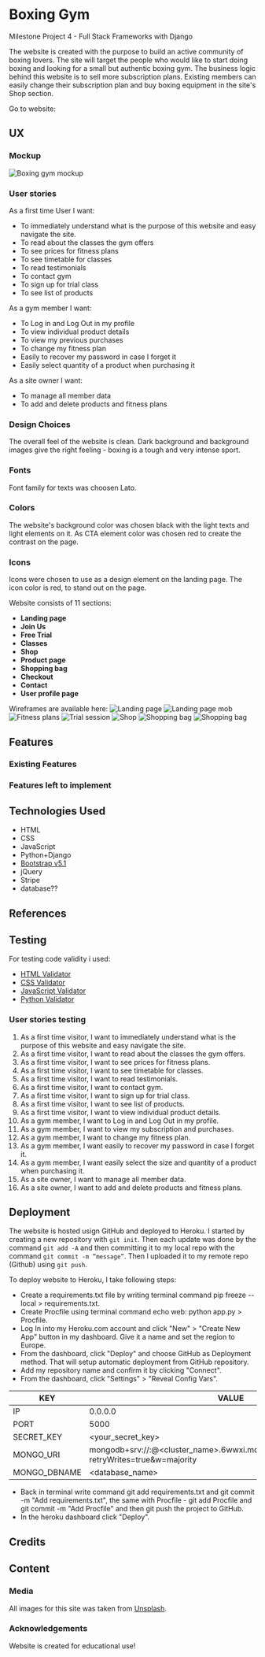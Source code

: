 # Boxing Gym

Milestone Project 4 - Full Stack Frameworks with Django

The website is created with the purpose to build an active community of boxing lovers.
The site will target the people who would like to start doing boxing and looking for a small but authentic boxing gym.
The business logic behind this website is to sell more subscription plans.
Existing members can easily change their subscription plan and buy boxing equipment in the site's Shop section. 

Go to website: 

## UX

### Mockup
![Boxing gym mockup]()

### User stories

As a first time User I want:
-   To immediately understand what is the purpose of this website and easy navigate the site.
-	To read about the classes the gym offers
-	To see prices for fitness plans
-	To see timetable for classes
-	To read testimonials
-	To contact gym
-	To sign up for trial class
-	To see list of products

As a gym member I want:
-	To Log in and Log Out in my profile
-   To view individual product details
-	To view my previous purchases
-	To change my fitness plan
-	Easily to recover my password in case I forget it
-	Easily select quantity of a product when purchasing it

As a site owner I want:
-	To manage all member data
-	To add and delete products and fitness plans

### Design Choices

The overall feel of the website is clean. 
Dark background and background images give the right feeling - boxing is a tough and very intense sport.

### Fonts

Font family for texts was choosen Lato.

### Colors

The website's background color was chosen black with the light texts and light elements on it.
As CTA element color was chosen red to create the contrast on the page.

### Icons

Icons were chosen to use as a design element on the landing page. The icon color is red, to stand out on the page.

Website consists of 11 sections:

- **Landing page**
- **Join Us**
- **Free Trial**
- **Classes**
- **Shop**
- **Product page**
- **Shopping bag**
- **Checkout**
- **Contact** 
- **User profile page**

Wireframes are available here:
![Landing page](/media/wireframes/landing.png)
![Landing page mob](/media/wireframes/landing-mob.png)
![Fitness plans](/media/wireframes/plans-tab.png)
![Trial session](/media/wireframes/trial.png)
![Shop](/media/wireframes/Shop.png)
![Shopping bag](/media/wireframes/shopping-bag.png)
![Shopping bag](/media/wireframes/shopping-bag.png)

## Features

### Existing Features

### Features left to implement

## Technologies Used

- HTML
- CSS 
- JavaScript
- Python+Django
- [Bootstrap v5.1](https://getbootstrap.com/docs/5.1/getting-started/introduction/)
- jQuery
- Stripe 
- database??


## References

## Testing

For testing code validity i used:

* [HTML Validator](https://validator.w3.org/)
* [CSS Validator](https://jigsaw.w3.org/css-validator/)
* [JavaScript Validator](https://jshint.com/)
* [Python Validator](http://pep8online.com/)

### User stories testing

1. As a first time visitor, I want to immediately understand what is the purpose of this website and easy navigate the site.
2. As a first time visitor, I want to read about the classes the gym offers.
3. As a first time visitor, I want to see prices for fitness plans.
4. As a first time visitor, I want to see timetable for classes.
5. As a first time visitor, I want to read testimonials.
6. As a first time visitor, I want to contact gym.
7. As a first time visitor, I want to sign up for trial class.
8. As a first time visitor, I want to see list of products.
9. As a first time visitor, I want to view individual product details.
10. As a gym member, I want to Log in and Log Out in my profile.
11. As a gym member, I want to view my subscription and purchases.
11. As a gym member, I want to change my fitness plan.
12. As a gym member, I want easily to recover my password in case I forget it.
13. As a gym member, I want easily select the size and quantity of a product when purchasing it.
14. As a site owner, I want to manage all member data.
15. As a site owner, I want to add and delete products and fitness plans.

## Deployment

The website is hosted usign GitHub and deployed to Heroku.
I started by creating a new repository with `git init`. Then each update was done by the command `git add -A` and then committing it to my local repo with the command `git commit -m ”message”`.
Then I uploaded it to my remote repo (Github) using `git push`.

To deploy website to Heroku, I take following steps:
- Create a requirements.txt file by writing terminal command pip freeze --local > requirements.txt.
- Create Procfile using terminal command echo web: python app.py > Procfile.
- Log In into my Heroku.com account and click "New" > "Create New App" button in my dashboard. Give it a name and set the region to Europe.
- From the dashboard, click "Deploy" and choose GitHub as Deployment method. That will setup automatic deployment from GitHub repository.
- Add my repository name and confirm it by clicking "Connect".
- From the dashboard, click "Settings" > "Reveal Config Vars".

KEY | VALUE
----|-----
IP | 0.0.0.0
PORT | 5000
SECRET_KEY | <your_secret_key>
MONGO_URI | mongodb+srv://<username>:<password>@<cluster_name>.6wwxi.mongodb.net/<database_name>?retryWrites=true&w=majority
MONGO_DBNAME | <database_name>

- Back in terminal write command git add requirements.txt and git commit -m "Add requirements.txt", 
the same with Procfile - git add Procfile and git commit -m "Add Procfile" and then git push the project to GitHub.
- In the heroku dashboard click "Deploy". 

## Credits

## Content

### Media

All images for this site was taken from [Unsplash](https://unsplash.com/).

### Acknowledgements

Website is created for educational use!